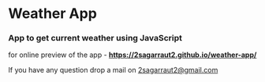 # Weather App
### App to get current weather using JavaScript

for online preview of the app - **https://2sagarraut2.github.io/weather-app/**

If you have any question drop a mail on 2sagarraut2@gmail.com
